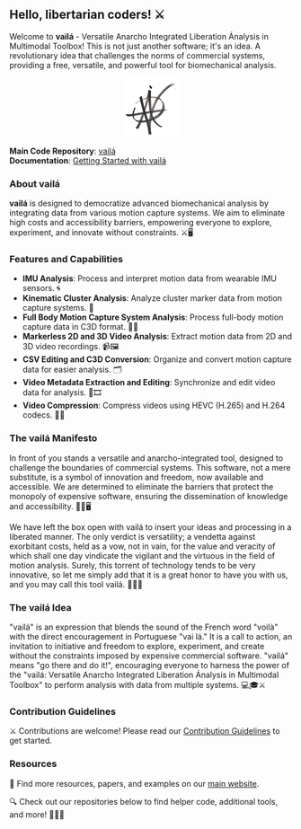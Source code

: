 ## Hello, libertarian coders! ⚔️

Welcome to **vailá** - Versatile Anarcho Integrated Liberation Ánalysis in Multimodal Toolbox! This is not just another software; it's an idea. A revolutionary idea that challenges the norms of commercial systems, providing a free, versatile, and powerful tool for biomechanical analysis.

<center>
  <img src="vaila.png" alt="vailá Logo" width="100"/>
</center>

**Main Code Repository**: [vailá](https://github.com/vaila-multimodaltoolbox/vaila)  
**Documentation**: [Getting Started with vailá](https://github.com/vaila-multimodaltoolbox/vaila/blob/main/docs/README.md)

### About vailá

**vailá** is designed to democratize advanced biomechanical analysis by integrating data from various motion capture systems. We aim to eliminate high costs and accessibility barriers, empowering everyone to explore, experiment, and innovate without constraints. ⚔️🖥️

### Features and Capabilities

- **IMU Analysis**: Process and interpret motion data from wearable IMU sensors. 🌀
- **Kinematic Cluster Analysis**: Analyze cluster marker data from motion capture systems. 🎯
- **Full Body Motion Capture System Analysis**: Process full-body motion capture data in C3D format. 🕺💃
- **Markerless 2D and 3D Video Analysis**: Extract motion data from 2D and 3D video recordings. 📹🖼️
- **CSV Editing and C3D Conversion**: Organize and convert motion capture data for easier analysis. 🗂️
- **Video Metadata Extraction and Editing**: Synchronize and edit video data for analysis. 📝🎞️
- **Video Compression**: Compress videos using HEVC (H.265) and H.264 codecs. 🔄📼

### The vailá Manifesto

In front of you stands a versatile and anarcho-integrated tool, designed to challenge the boundaries of commercial systems. This software, not a mere substitute, is a symbol of innovation and freedom, now available and accessible. We are determined to eliminate the barriers that protect the monopoly of expensive software, ensuring the dissemination of knowledge and accessibility. 🏴‍☠️🖥️

We have left the box open with vailá to insert your ideas and processing in a liberated manner. The only verdict is versatility; a vendetta against exorbitant costs, held as a vow, not in vain, for the value and veracity of which shall one day vindicate the vigilant and the virtuous in the field of motion analysis. Surely, this torrent of technology tends to be very innovative, so let me simply add that it is a great honor to have you with us, and you may call this tool vailá. 🏴‍☠️💡

### The vailá Idea

"vailá" is an expression that blends the sound of the French word "voilà" with the direct encouragement in Portuguese "vai lá." It is a call to action, an invitation to initiative and freedom to explore, experiment, and create without the constraints imposed by expensive commercial software. "vailá" means "go there and do it!", encouraging everyone to harness the power of the "vailá: Versatile Anarcho Integrated Liberation Ánalysis in Multimodal Toolbox" to perform analysis with data from multiple systems. 💻🎓⚔️

### Contribution Guidelines

⚔️ Contributions are welcome! Please read our [Contribution Guidelines](https://github.com/vaila-multimodaltoolbox/vaila) to get started.

### Resources

📜 Find more resources, papers, and examples on our [main website](https://vaila-multimodaltoolbox.org).

🔍 Check out our repositories below to find helper code, additional tools, and more! 🏴‍☠️🔧
